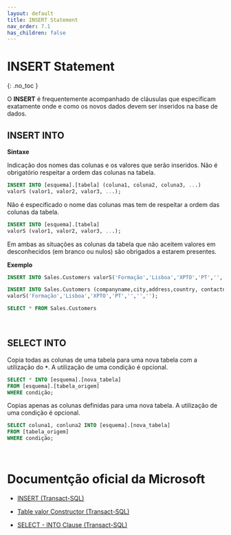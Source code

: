 ```yaml
---
layout: default
title: INSERT Statement
nav_order: 7.1
has_children: false
---
```



# INSERT Statement
{: .no_toc }


O **INSERT** é frequentemente acompanhado de cláusulas que especificam exatamente onde e como os novos dados devem ser inseridos na base de dados.


## INSERT INTO

**Sintaxe** 

Indicação dos nomes das colunas e os valores que serão inseridos. Não é obrigatório respeitar a ordem das colunas na tabela.

```sql
INSERT INTO [esquema].[tabela] (coluna1, coluna2, coluna3, ...)
valorS (valor1, valor2, valor3, ...); 
```

Não é especificado o nome das colunas mas tem de respeitar a ordem das colunas da tabela. 

```sql
INSERT INTO [esquema].[tabela]
valorS (valor1, valor2, valor3, ...); 
```

Em ambas as situações as colunas da tabela que não aceitem valores em desconhecidos (em branco ou nulos) são obrigados a estarem presentes.


**Exemplo**

```sql
INSERT INTO Sales.Customers valorS('Formação','Lisboa','XPTO','PT','','','','','','');

INSERT INTO Sales.Customers (companyname,city,address,country, contactname,contacttitle,phone)
valorS('Formação','Lisboa','XPTO','PT','','','');

SELECT * FROM Sales.Customers
```

<br>



## SELECT INTO

Copia todas as colunas de uma tabela para uma nova tabela com a utilização do **`*`**. A utilização de uma condição é opcional.

```sql
SELECT * INTO [esquema].[nova_tabela]
FROM [esquema].[tabela_origem]
WHERE condição;
```

Copias apenas as colunas definidas para uma nova tabela. A utilização de uma condição é opcional.

```sql
SELECT coluna1, conluna2 INTO [esquema].[nova_tabela]
FROM [tabela_origem]
WHERE condição;
```




<br>

# Documentção oficial da Microsoft

- [INSERT (Transact-SQL)](https://learn.microsoft.com/en-us/sql/t-sql/statements/insert-transact-sql)

- [Table valor Constructor (Transact-SQL)](https://learn.microsoft.com/en-us/sql/t-sql/queries/table-valor-constructor-transact-sql)

- [SELECT - INTO Clause (Transact-SQL)](
https://learn.microsoft.com/en-us/sql/t-sql/queries/select-into-clause-transact-sql)